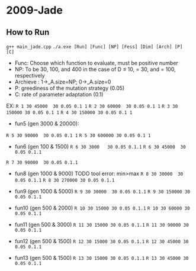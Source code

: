 # 2009-Jade
## How to Run
```g++ main_jade.cpp```
```./a.exe [Run] [Func] [NP] [Fess] [Dim] [Arch] [P] [C]```
- Func: Choose which function to evaluate, must be positive number
- NP: To be 30, 100, and 400 in the case of D ≤ 10, = 30, and = 100, respectively
- Archieve : 1->_A.size=NP; 0->_A.size=0
- P: greediness of the mutation strategy (0.05)
- C: rate of parameter adaptation (0.1)

EX:
```R 1 30 45000  30 0.05 0.1 1```
```R 2 30 60000  30 0.05 0.1 1```
```R 3 30 150000 30 0.05 0.1 1```
```R 4 30 150000 30 0.05 0.1 1```

- fun5 (gen 3000 & 20000):

```R 5 30 90000  30 0.05 0.1 1```
```R 5 30 600000 30 0.05 0.1 1```

- fun6 (gen 100 & 1500)
```R 6 30 3000   30 0.05 0.1.1```
```R 6 30 45000  30 0.05 0.1.1```

```R 7 30 90000  30 0.05 0.1.1```

- fun8 (gen 1000 & 9000) TODO tool error: min>max
```R 8 30 30000  30 0.05 0.1.1```
```R 8 30 270000 30 0.05 0.1.1```

- fun9 (gen 1000 & 5000)
```R 9 30 30000  30 0.05 0.1.1```
```R 9 30 150000 30 0.05 0.1.1```

- fun10 (gen 500 & 2000)
```R 10 30 15000 30 0.05 0.1.1```
```R 10 30 60000 30 0.05 0.1.1```

- fun11 (gen 500 & 3000)
```R 11 30 15000 30 0.05 0.1.1```
```R 11 30 90000 30 0.05 0.1.1```

- fun12 (gen 500 & 1500)
```R 12 30 15000 30 0.05 0.1.1```
```R 12 30 45000 30 0.05 0.1.1```

- fun13 (gen 500 & 1500)
```R 13 30 15000 30 0.05 0.1.1```
```R 13 30 45000 30 0.05 0.1.1```